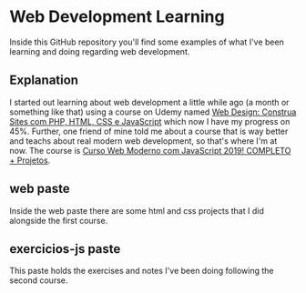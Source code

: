 # Web Development Learning
Inside this GitHub repository you'll find some examples of what I've been learning and doing regarding web development.

## Explanation
I started out learning about web development a little while ago (a month or something like that) using a course on Udemy named [Web Design: Construa Sites com PHP, HTML, CSS e JavaScript](https://www.udemy.com/programacao-web-para-divulgacao-cientifica/) which now I have my progress on 45%.
Further, one friend of mine told me about a course that is way better and teachs about real modern web development, so that's where I'm at now. The course is [Curso Web Moderno com JavaScript 2019! COMPLETO + Projetos](https://www.udemy.com/curso-web/).

## web paste
Inside the web paste there are some html and css projects that I did alongside the first course.

## exercicios-js paste
This paste holds the exercises and notes I've been doing following the second course.
